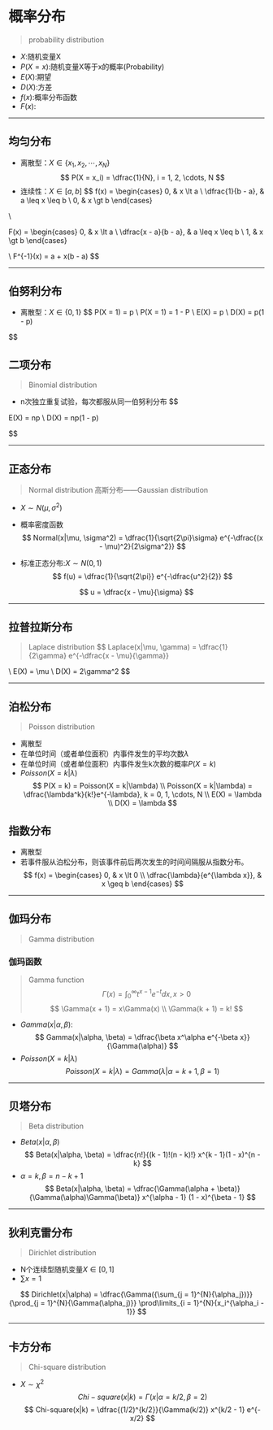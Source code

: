 # 概率分布
> probability distribution

- $X$:随机变量X
- $P(X = x)$:随机变量X等于x的概率(Probability)
- $E(X)$:期望
- $D(X)$:方差
- $f(x)$:概率分布函数
- $F(x)$:
---
## 均匀分布
- 离散型：$X \in \{x_1, x_2, \cdots, x_N\}$
$$
P(X = x_i) = \dfrac{1}{N}, i = 1, 2, \cdots, N
$$
- 连续性：$X \in [a, b]$
$$
f(x) =
\begin{cases}
0, & x \lt a \\
\dfrac{1}{b - a}, & a \leq x \leq b  \\
0, & x \gt b
\end{cases}

\\

F(x) =
\begin{cases}
0, & x \lt a \\
\dfrac{x - a}{b - a}, & a \leq x \leq b  \\
1, & x \gt b
\end{cases}

\\
F^{-1}(x) = a + x(b - a)
$$



---
## 伯努利分布
- 离散型：$X \in \{0, 1\}$
$$
P(X = 1) = p
\\
P(X = 1) = 1 - P
\\
E(X) = p
\\
D(X) = p(1 - p)

$$

## 二项分布
> Binomial distribution
- n次独立重复试验，每次都服从同一伯努利分布
$$

E(X) = np
\\
D(X) = np(1 - p)

$$


---
## 正态分布
> Normal distribution
> 高斯分布——Gaussian distribution
- $X \sim N(\mu, \sigma^2)$
- 概率密度函数
$$
Normal(x|\mu, \sigma^2) = \dfrac{1}{\sqrt{2\pi}\sigma}
    e^{-\dfrac{(x - \mu)^2}{2\sigma^2}}
$$

- 标准正态分布:$X \sim N(0, 1)$
$$
f(u) = \dfrac{1}{\sqrt{2\pi}}
    e^{-\dfrac{u^2}{2}}
$$

$$
u = \dfrac{x - \mu}{\sigma}
$$



---
## 拉普拉斯分布
> Laplace distribution
$$
Laplace(x|\mu, \gamma) = \dfrac{1}{2\gamma}
    e^{-\dfrac{x - \mu}{\gamma}}

\\
E(X) = \mu
\\
D(X) = 2\gamma^2
$$

---
## 泊松分布
> Poisson distribution
- 离散型
- 在单位时间（或者单位面积）内事件发生的平均次数$\lambda$
- 在单位时间（或者单位面积）内事件发生k次数的概率$P(X = k)$
- $Poisson(X = k|\lambda)$
$$
P(X = k) = Poisson(X = k|\lambda)
\\
Poisson(X = k|\lambda) =
\dfrac{\lambda^k}{k!}e^{-\lambda},
    k = 0, 1, \cdots, N
\\
E(X) = \lambda
\\
D(X) = \lambda
$$

## 指数分布
- 离散型
- 若事件服从泊松分布，则该事件前后两次发生的时间间隔服从指数分布。
$$
f(x) =
\begin{cases}
0, & x \lt 0 \\
\dfrac{\lambda}{e^{\lambda x}}, & x \geq b
\end{cases}
$$


---
## 伽玛分布
> Gamma distribution

### 伽玛函数
>  Gamma function
$$
\Gamma(x) = \int_{0}^{\infty}{t^{x - 1} e^{-t}dx}, x \gt 0
$$
$$
\Gamma(x + 1) = x\Gamma(x)
\\
\Gamma(k + 1) = k!
$$
- $Gamma(x|\alpha, \beta)$:
$$
Gamma(x|\alpha, \beta) = \dfrac{\beta x^\alpha e^{-\beta x}}{\Gamma(\alpha)}
$$
- $Poisson(X = k|\lambda)$
$$
Poisson(X = k|\lambda) = Gamma(\lambda|\alpha = k + 1, \beta = 1)
$$


---
## 贝塔分布
> Beta distribution

- $Beta(x|\alpha, \beta)$
$$
Beta(x|\alpha, \beta) = \dfrac{n!}{(k - 1)!(n - k)!}
    x^{k - 1}(1 - x)^{n - k}
$$
- $\alpha = k, \beta = n - k + 1$
$$
Beta(x|\alpha, \beta) =
    \dfrac{\Gamma(\alpha + \beta)}
    {\Gamma(\alpha)\Gamma(\beta)}
    x^{\alpha - 1}
    (1 - x)^{\beta - 1}
$$

---
## 狄利克雷分布
> Dirichlet distribution
- N个连续型随机变量$X \in [0, 1]$
- $\sum{x} = 1$

$$
Dirichlet(x|\alpha) =
    \dfrac{\Gamma({\sum_{j = 1}^{N}{\alpha_j})}}
    {\prod_{j = 1}^{N}{\Gamma(\alpha_j)}}
    \prod\limits_{i = 1}^{N}{x_i^{\alpha_i - 1}}
$$

---
## 卡方分布
> Chi-square distribution
- $X \sim \chi^2$
$$
Chi-square(x|k) = \Gamma(x|\alpha = k/2, \beta = 2)
$$
$$
Chi-square(x|k) = \dfrac{(1/2)^{k/2}}{\Gamma(k/2)}
    x^{k/2 - 1} e^{-x/2}
$$



